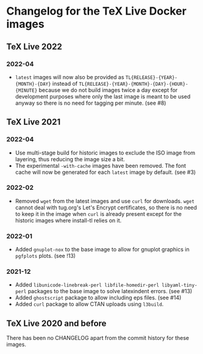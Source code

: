 # Changelog for the TeX Live Docker images

## TeX Live 2022

### 2022-04

* `latest` images will now also be provided as
  `TL{RELEASE}-{YEAR}-{MONTH}-{DAY}` instead of
  `TL{RELEASE}-{YEAR}-{MONTH}-{DAY}-{HOUR}-{MINUTE}` because we do not build
  images twice a day except for development purposes where only the last image
  is meant to be used anyway so there is no need for tagging per minute.
  (see #8)

## TeX Live 2021

### 2022-04

* Use multi-stage build for historic images to exclude the ISO image from
  layering, thus reducing the image size a bit.
* The experimental `-with-cache` images have been removed. The font cache will
  now be generated for each `latest` image by default.
  (see #3)

### 2022-02

* Removed `wget` from the latest images and use `curl` for downloads. `wget`
  cannot deal with tug.org's Let's Encrypt certificates, so there is no need
  to keep it in the image when `curl` is already present except for the
  historic images where install-tl relies on it.

### 2022-01

* Added `gnuplot-nox` to the base image to allow for gnuplot graphics in
  `pgfplots` plots.
  (see !13)

### 2021-12

* Added `libunicode-linebreak-perl libfile-homedir-perl libyaml-tiny-perl`
  packages to the base image to solve latexindent errors.
  (see #13)
* Added `ghostscript` package to allow including eps files.
  (see #14)
* Added `curl` package to allow CTAN uploads using `l3build`.

## TeX Live 2020 and before

There has been no CHANGELOG apart from the commit history for these images.
